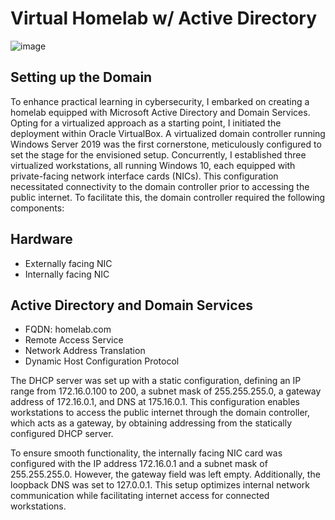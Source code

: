 # Virtual Homelab w/ Active Directory
![image](https://github.com/mpmatusek/VirtualHomelabActiveDirectory/assets/167713753/075eed8a-36a2-4a4a-a860-927d6a7ac0cc)

## Setting up the Domain
<p>To enhance practical learning in cybersecurity, I embarked on creating a homelab equipped with Microsoft Active Directory and Domain Services. Opting for a virtualized approach as a starting point, I initiated the deployment within Oracle VirtualBox. A virtualized domain controller running Windows Server 2019 was the first cornerstone, meticulously configured to set the stage for the envisioned setup. Concurrently, I established three virtualized workstations, all running Windows 10, each equipped with private-facing network interface cards (NICs). This configuration necessitated connectivity to the domain controller prior to accessing the public internet. To facilitate this, the domain controller required the following components:</p>

<h2>Hardware</h2>
<ul>
  <li>Externally facing NIC</li>
  <li>Internally facing NIC</li>
</ul>

<h2>Active Directory and Domain Services</h2>
<ul>
  <li>FQDN: homelab.com</li>
  <li>Remote Access Service</li>
  <li>Network Address Translation</li>
  <li>Dynamic Host Configuration Protocol</li>
</ul>

<p>The DHCP server was set up with a static configuration, defining an IP range from 172.16.0.100 to 200, a subnet mask of 255.255.255.0, a gateway address of 172.16.0.1, and DNS at 175.16.0.1. This configuration enables workstations to access the public internet through the domain controller, which acts as a gateway, by obtaining addressing from the statically configured DHCP server.</p>

<p>To ensure smooth functionality, the internally facing NIC card was configured with the IP address 172.16.0.1 and a subnet mask of 255.255.255.0. However, the gateway field was left empty. Additionally, the loopback DNS was set to 127.0.0.1. This setup optimizes internal network communication while facilitating internet access for connected workstations.</p>
